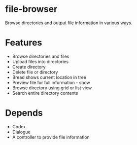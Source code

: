 # file-browser
Browse directories and output file information in various ways.

# Features
- Browse directories and files
- Upload files into directories
- Create directory
- Delete file or directory
- Bread shows current location in tree
- Preview file for full information - show 
- Browse directory using grid or list view
- Search entire directory contents

# Depends
- Codex
- Dialogue
- A controller to provide file information
